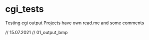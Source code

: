 # cgi_tests
Testing cgi output
Projects have own read.me and some comments

// 15.07.2021 // 01_output_bmp


